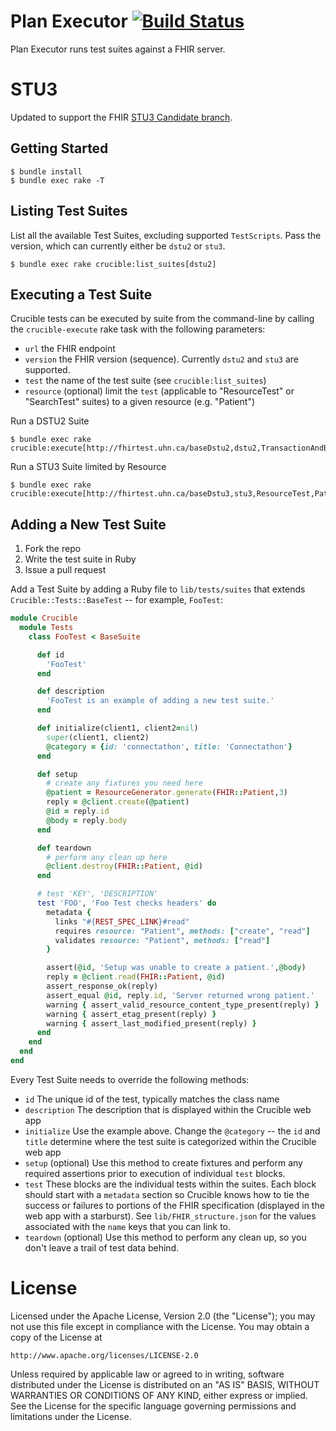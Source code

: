# Plan Executor [![Build Status](https://travis-ci.org/fhir-crucible/plan_executor.svg?branch=master)](https://travis-ci.org/fhir-crucible/plan_executor)

Plan Executor runs test suites against a FHIR server.

# STU3

Updated to support the FHIR [STU3 Candidate branch](http://hl7.org/fhir/2016May/index.html).

## Getting Started

```
$ bundle install
$ bundle exec rake -T
```

## Listing Test Suites

List all the available Test Suites, excluding supported `TestScripts`. Pass the version, which can currently either be `dstu2` or `stu3`.

```
$ bundle exec rake crucible:list_suites[dstu2]
```

## Executing a Test Suite

Crucible tests can be executed by suite from the command-line by calling the `crucible-execute` rake task with the following parameters:

* `url` the FHIR endpoint
* `version` the FHIR version (sequence).  Currently `dstu2` and `stu3` are supported.
* `test` the name of the test suite (see `crucible:list_suites`)
* `resource` (optional) limit the `test` (applicable to "ResourceTest" or "SearchTest" suites) to a given resource (e.g. "Patient")

Run a DSTU2 Suite
```
$ bundle exec rake crucible:execute[http://fhirtest.uhn.ca/baseDstu2,dstu2,TransactionAndBatchTest]
```

Run a STU3 Suite limited by Resource
```
$ bundle exec rake crucible:execute[http://fhirtest.uhn.ca/baseDstu3,stu3,ResourceTest,Patient]
```

## Adding a New Test Suite

1. Fork the repo
2. Write the test suite in Ruby
3. Issue a pull request

Add a Test Suite by adding a Ruby file to `lib/tests/suites` that extends `Crucible::Tests::BaseTest` -- for example, `FooTest`:

```ruby
module Crucible
  module Tests
    class FooTest < BaseSuite

      def id
        'FooTest'
      end

      def description
        'FooTest is an example of adding a new test suite.'
      end

      def initialize(client1, client2=nil)
        super(client1, client2)
        @category = {id: 'connectathon', title: 'Connectathon'}
      end

      def setup
        # create any fixtures you need here
        @patient = ResourceGenerator.generate(FHIR::Patient,3)
        reply = @client.create(@patient)
        @id = reply.id
        @body = reply.body
      end

      def teardown
        # perform any clean up here
        @client.destroy(FHIR::Patient, @id)
      end

      # test 'KEY', 'DESCRIPTION'
      test 'FOO', 'Foo Test checks headers' do
        metadata {
          links "#{REST_SPEC_LINK}#read"
          requires resource: "Patient", methods: ["create", "read"]
          validates resource: "Patient", methods: ["read"]
        }

        assert(@id, 'Setup was unable to create a patient.',@body)
        reply = @client.read(FHIR::Patient, @id)
        assert_response_ok(reply)
        assert_equal @id, reply.id, 'Server returned wrong patient.'
        warning { assert_valid_resource_content_type_present(reply) }
        warning { assert_etag_present(reply) }
        warning { assert_last_modified_present(reply) }
      end
    end
  end
end
```

Every Test Suite needs to override the following methods:
* `id` The unique id of the test, typically matches the class name
* `description` The description that is displayed within the Crucible web app
* `initialize` Use the example above. Change the `@category` -- the `id` and `title`
determine where the test suite is categorized within the Crucible web app
* `setup` (optional) Use this method to create fixtures and perform any required
assertions prior to execution of individual `test` blocks.
* `test` These blocks are the individual tests within the suites. Each block should start with a `metadata` section so Crucible knows how to tie the success or failures to portions of the FHIR specification (displayed in the web app with a starburst). See `lib/FHIR_structure.json` for the values associated with the `name` keys that you can link to.
* `teardown` (optional) Use this method to perform any clean up, so you don't leave
a trail of test data behind.

# License

Licensed under the Apache License, Version 2.0 (the "License");
you may not use this file except in compliance with the License.
You may obtain a copy of the License at

    http://www.apache.org/licenses/LICENSE-2.0

Unless required by applicable law or agreed to in writing, software
distributed under the License is distributed on an "AS IS" BASIS,
WITHOUT WARRANTIES OR CONDITIONS OF ANY KIND, either express or implied.
See the License for the specific language governing permissions and
limitations under the License.
